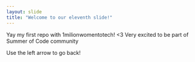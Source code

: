 ```yaml
---
layout: slide
title: "Welcome to our eleventh slide!"
---
```

Yay my first  repo with 1milionwomentotech! <3
Very excited to be part of Summer of Code community

Use the left arrow to go back!
